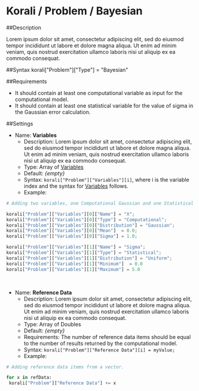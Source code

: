 # Korali / Problem / Bayesian

##Description

Lorem ipsum dolor sit amet, consectetur adipiscing elit, sed do eiusmod tempor incididunt ut labore et dolore magna aliqua. Ut enim ad minim veniam, quis nostrud exercitation ullamco laboris nisi ut aliquip ex ea commodo consequat.

##Syntax
       korali["Problem"]["Type"] = "Bayesian"

##Requirements

+ It should contain at least one computational variable as input for the computational model.
+ It should contain at least one statistical variable for the value of sigma in the Gaussian error calculation.

##Settings

+ Name: **Variables**
     - Description: Lorem ipsum dolor sit amet, consectetur adipiscing elit, sed do eiusmod tempor incididunt ut labore et dolore magna aliqua. Ut enim ad minim veniam, quis nostrud exercitation ullamco laboris nisi ut aliquip ex ea commodo consequat.
     - Type: Array of [Variables](../variables/uniform.md)
	 - Default: *{empty}*
	 - Syntax: `korali["Problem"]["Variables"][i]`, where i is the variable index and the syntax for [Variables](../variables/uniform.md) follows.
	 - Example:

```python
# Adding two variables, one Computational Gaussian and one Statistical Uniform.

korali["Problem"]["Variables"][0]["Name"] = "X";
korali["Problem"]["Variables"][0]["Type"] = "Computational";
korali["Problem"]["Variables"][0]["Distribution"] = "Gaussian";
korali["Problem"]["Variables"][0]["Mean"]  = 0.0;
korali["Problem"]["Variables"][0]["Sigma"] = 1.0;

korali["Problem"]["Variables"][1]["Name"] = "Sigma";
korali["Problem"]["Variables"][1]["Type"] = "Statistical";
korali["Problem"]["Variables"][1]["Distribution"] = "Uniform";
korali["Problem"]["Variables"][1]["Minimum"]  = 0.0
korali["Problem"]["Variables"][1]["Maximum"] = 5.0


```

<br>

+ Name: **Reference Data**
     - Description: Lorem ipsum dolor sit amet, consectetur adipiscing elit, sed do eiusmod tempor incididunt ut labore et dolore magna aliqua. Ut enim ad minim veniam, quis nostrud exercitation ullamco laboris nisi ut aliquip ex ea commodo consequat.
     - Type: Array of Doubles
	 - Default: *{empty}*
	 - Requirements: The number of reference data items should be equal to the number of results returned by the computational model.
	 - Syntax: `korali["Problem"]["Reference Data"][i] = myValue;`
	 - Example:

```python
# Adding reference data items from a vector.

for x in refData:
 korali["Problem"]["Reference Data"] += x
```
